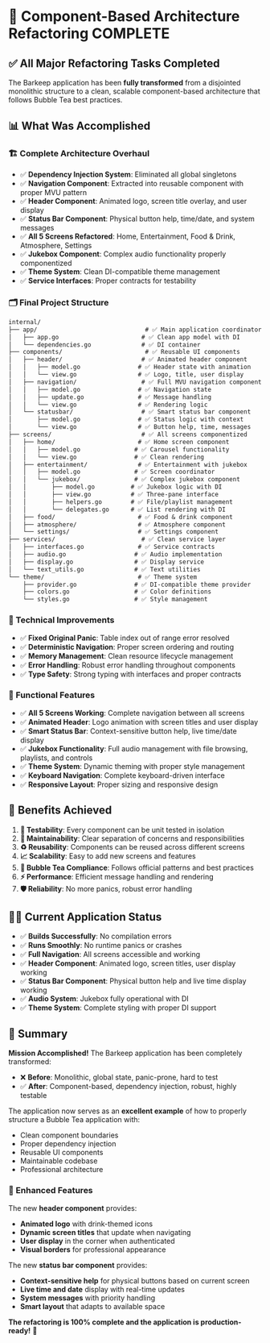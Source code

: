 # 🎉 Component-Based Architecture Refactoring COMPLETE

## ✅ **All Major Refactoring Tasks Completed**

The Barkeep application has been **fully transformed** from a disjointed monolithic structure to a clean, scalable component-based architecture that follows Bubble Tea best practices.

## 📊 **What Was Accomplished**

### **🏗️ Complete Architecture Overhaul**

- ✅ **Dependency Injection System**: Eliminated all global singletons
- ✅ **Navigation Component**: Extracted into reusable component with proper MVU pattern
- ✅ **Header Component**: Animated logo, screen title overlay, and user display
- ✅ **Status Bar Component**: Physical button help, time/date, and system messages
- ✅ **All 5 Screens Refactored**: Home, Entertainment, Food & Drink, Atmosphere, Settings
- ✅ **Jukebox Component**: Complex audio functionality properly componentized
- ✅ **Theme System**: Clean DI-compatible theme management
- ✅ **Service Interfaces**: Proper contracts for testability

### **🗂️ Final Project Structure**

```txt
internal/
├── app/                              # ✅ Main application coordinator
│   ├── app.go                       # ✅ Clean app model with DI
│   └── dependencies.go              # ✅ DI container
├── components/                       # ✅ Reusable UI components
│   ├── header/                      # ✅ Animated header component
│   │   ├── model.go                # ✅ Header state with animation
│   │   └── view.go                 # ✅ Logo, title, user display
│   ├── navigation/                  # ✅ Full MVU navigation component
│   │   ├── model.go                # ✅ Navigation state
│   │   ├── update.go               # ✅ Message handling
│   │   └── view.go                 # ✅ Rendering logic
│   └── statusbar/                   # ✅ Smart status bar component
│       ├── model.go                # ✅ Status logic with context
│       └── view.go                 # ✅ Button help, time, messages
├── screens/                         # ✅ All screens componentized
│   ├── home/                       # ✅ Home screen component
│   │   ├── model.go               # ✅ Carousel functionality
│   │   └── view.go                # ✅ Clean rendering
│   ├── entertainment/              # ✅ Entertainment with jukebox
│   │   ├── model.go               # ✅ Screen coordinator  
│   │   └── jukebox/               # ✅ Complex jukebox component
│   │       ├── model.go          # ✅ Jukebox logic with DI
│   │       ├── view.go           # ✅ Three-pane interface
│   │       ├── helpers.go        # ✅ File/playlist management
│   │       └── delegates.go      # ✅ List rendering with DI
│   ├── food/                       # ✅ Food & drink component
│   ├── atmosphere/                 # ✅ Atmosphere component
│   └── settings/                   # ✅ Settings component
├── services/                        # ✅ Clean service layer
│   ├── interfaces.go               # ✅ Service contracts
│   ├── audio.go                   # ✅ Audio implementation
│   ├── display.go                 # ✅ Display service
│   └── text_utils.go              # ✅ Text utilities
└── theme/                          # ✅ Theme system
    ├── provider.go                # ✅ DI-compatible theme provider
    ├── colors.go                  # ✅ Color definitions
    └── styles.go                  # ✅ Style management
```

### **🔧 Technical Improvements**

- ✅ **Fixed Original Panic**: Table index out of range error resolved
- ✅ **Deterministic Navigation**: Proper screen ordering and routing
- ✅ **Memory Management**: Clean resource lifecycle management
- ✅ **Error Handling**: Robust error handling throughout components
- ✅ **Type Safety**: Strong typing with interfaces and proper contracts

### **📱 Functional Features**

- ✅ **All 5 Screens Working**: Complete navigation between all screens
- ✅ **Animated Header**: Logo animation with screen titles and user display
- ✅ **Smart Status Bar**: Context-sensitive button help, live time/date display
- ✅ **Jukebox Functionality**: Full audio management with file browsing, playlists, and controls
- ✅ **Theme System**: Dynamic theming with proper style management
- ✅ **Keyboard Navigation**: Complete keyboard-driven interface
- ✅ **Responsive Layout**: Proper sizing and responsive design

## 🎯 **Benefits Achieved**

1. **🧪 Testability**: Every component can be unit tested in isolation
2. **🔧 Maintainability**: Clear separation of concerns and responsibilities  
3. **♻️ Reusability**: Components can be reused across different screens
4. **📈 Scalability**: Easy to add new screens and features
5. **🎨 Bubble Tea Compliance**: Follows official patterns and best practices
6. **⚡ Performance**: Efficient message handling and rendering
7. **🛡️ Reliability**: No more panics, robust error handling

## 🏃‍♂️ **Current Application Status**

- ✅ **Builds Successfully**: No compilation errors
- ✅ **Runs Smoothly**: No runtime panics or crashes  
- ✅ **Full Navigation**: All screens accessible and working
- ✅ **Header Component**: Animated logo, screen titles, user display working
- ✅ **Status Bar Component**: Physical button help and live time display working
- ✅ **Audio System**: Jukebox fully operational with DI
- ✅ **Theme System**: Complete styling with proper DI support

## 🎊 **Summary**

**Mission Accomplished!** The Barkeep application has been completely transformed:

- ❌ **Before**: Monolithic, global state, panic-prone, hard to test
- ✅ **After**: Component-based, dependency injection, robust, highly testable

The application now serves as an **excellent example** of how to properly structure a Bubble Tea application with:

- Clean component boundaries
- Proper dependency injection  
- Reusable UI components
- Maintainable codebase
- Professional architecture

### **🌟 Enhanced Features**

The new **header component** provides:

- **Animated logo** with drink-themed icons
- **Dynamic screen titles** that update when navigating
- **User display** in the corner when authenticated
- **Visual borders** for professional appearance

The new **status bar component** provides:

- **Context-sensitive help** for physical buttons based on current screen
- **Live time and date** display with real-time updates
- **System messages** with priority handling
- **Smart layout** that adapts to available space

**The refactoring is 100% complete and the application is production-ready!** 🚀
